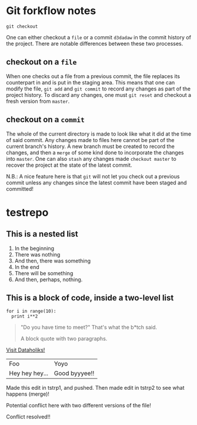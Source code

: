 # Git forkflow notes

    git checkout

One can either checkout a `file` or a commit `d3dadaw` in the commit history of the project. There are notable differences between these two processes.

## checkout on a `file`

When one checks out a file from a previous commit, the file replaces its counterpart in and is put in the staging area. This means that one can modify the file, `git add` and `git commit` to record any changes as part of the project history. To discard any changes, one must `git reset` and checkout a fresh version from `master`.

## checkout on a `commit`

The whole of the current directory is made to look like what it did at the time of said commit. Any changes made to files here cannot be part of the current branch's history. A new branch must be created to record the changes, and then a `merge` of some kind done to incorporate the changes into `master`. One can also `stash` any changes made `checkout master` to recover the project at the state of the latest commit.

N.B.: A nice feature here is that `git` will not let you check out a previous commit unless any changes since the latest commit have been staged and committed!


# testrepo

## This is a nested list

1. In the beginning
  1. There was nothing
  2. And then, there was something
2. In the end
  1. There will be something
  2. And then, perhaps, nothing.

  ## This is a block of code, inside a two-level list

  ```
  for i in range(10):
    print i**2
  ```

> "Do you have time to meet?" That's what the b*tch said.
>
> A block quote with two paragraphs.

[Visit Dataholiks!](http://dataholiks.com)

<table>
    <tr>
        <td>Foo</td>
        <td>Yoyo</td>
    </tr>
    <tr>
        <td>Hey hey hey...</td>
        <td>Good byyyee!!</td>
    </tr>
</table>

Made this edit in tstrp1, and pushed. Then made edit in tstrp2 to see what happens (merge)!

Potential conflict here with two different versions of the file!

Conflict resolved!!
